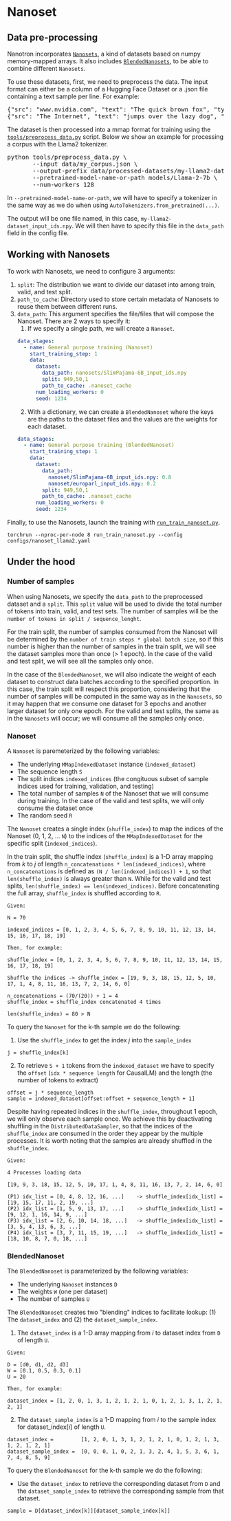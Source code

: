 # Nanoset

## Data pre-processing

Nanotron incorporates [`Nanosets`](../src/nanotron/data/nanoset.py), a kind of datasets based on numpy memory-mapped arrays. It also includes [`BlendedNanosets`](../src/nanotron/data/blended_nanoset.py), to be able to combine different `Nanosets`.


To use these datasets, first, we need to preprocess the data. The input format can either be a column of a Hugging Face Dataset or a .json file containing a text sample per line. For example:

<pre>
{"src": "www.nvidia.com", "text": "The quick brown fox", "type": "Eng", "id": "0", "title": "First Part"}
{"src": "The Internet", "text": "jumps over the lazy dog", "type": "Eng", "id": "42", "title": "Second Part"}
</pre>

The dataset is then processed into a mmap format for training using the [`tools/preprocess_data.py`](../tools/preprocess_data.py) script. Below we show an example for processing a corpus with the Llama2 tokenizer.

<pre>
python tools/preprocess_data.py \
       --input data/my_corpus.json \
       --output-prefix data/processed-datasets/my-llama2-dataset \
       --pretrained-model-name-or-path models/Llama-2-7b \
       --num-workers 128
</pre>

In `--pretrained-model-name-or-path`, we will have to specify a tokenizer in the same way as we do when using `AutoTokenizers.from_pretrained(...)`.

The output will be one file named, in this case, `my-llama2-dataset_input_ids.npy`. We will then have to specify this file in the `data_path` field in the config file.

## Working with Nanosets

To work with Nanosets, we need to configure 3 arguments:
1. `split`: The distribution we want to divide our dataset into among train, valid, and test split.
2. `path_to_cache`: Directory used to store certain metadata of Nanosets to reuse them between different runs.
3. `data_path`: This argument specifies the file/files that will compose the Nanoset. There are 2 ways to specify it:
   1. If we specify a single path, we will create a `Nanoset`.
    ```yaml
    data_stages:
      - name: General purpose training (Nanoset)
        start_training_step: 1
        data:
          dataset:
            data_path: nanosets/SlimPajama-6B_input_ids.npy
            split: 949,50,1
            path_to_cache: .nanoset_cache
          num_loading_workers: 0
          seed: 1234
    ```
   2. With a dictionary, we can create a `BlendedNanoset` where the keys are the paths to the dataset files and the values are the weights for each dataset.
    ```yaml
    data_stages:
      - name: General purpose training (BlendedNanoset)
        start_training_step: 1
        data:
          dataset:
            data_path:
              nanoset/SlimPajama-6B_input_ids.npy: 0.8
              nanoset/europarl_input_ids.npy: 0.2
            split: 949,50,1
            path_to_cache: .nanoset_cache
          num_loading_workers: 0
          seed: 1234
    ```

Finally, to use the Nanosets, launch the training with [`run_train_nanoset.py`](../run_train_nanoset.py).
```shell
torchrun --nproc-per-node 8 run_train_nanoset.py --config configs/nanoset_llama2.yaml
```

## Under the hood
### Number of samples

When using Nanosets, we specify the `data_path` to the preprocessed dataset and a `split`. This `split` value will be used to divide the total number of tokens into train, valid, and test sets. The number of samples will be the `number of tokens in split / sequence_lenght`.

For the train split, the number of samples consumed from the Nanoset will be determined by the `number of train steps * global batch size`, so if this number is higher than the number of samples in the train split, we will see the dataset samples more than once (> 1 epoch). In the case of the valid and test split, we will see all the samples only once.

In the case of the `BlendedNanoset`, we will also indicate the weight of each dataset to construct data batches according to the specified proportion. In this case, the train split will respect this proportion, considering that the number of samples will be computed in the same way as in the `Nanosets`, so it may happen that we consume one dataset for 3 epochs and another larger dataset for only one epoch. For the valid and test splits, the same as in the `Nanosets` will occur; we will consume all the samples only once.

### Nanoset
A `Nanoset` is paremeterized by the following variables:
- The underlying `MMapIndexedDataset` instance (`indexed_dataset`)
- The sequence length `S`
- The split indices `indexed_indices` (the congituous subset of sample indices used for training, validation, and testing)
- The total number of samples `N` of the Nanoset that we will consume during training. In the case of the valid and test splits, we will only consume the dataset once
- The random seed `R`

The `Nanoset` creates a single index (`shuffle_index`) to map the indices of the Nanoset (0, 1, 2, ... `N`) to the indices of the `MMapIndexedDataset` for the specific split (`indexed_indices`).

In the train split, the shuffle index (`shuffle_index`) is a 1-D array mapping from _k_ to _j_ of length `n_concatenations * len(indexed_indices)`, where `n_concatenations` is defined as `(N / len(indexed_indices)) + 1`, so that `len(shuffle_index)` is always greater than `N`. While for the valid and test splits, `len(shuffle_index) == len(indexed_indices)`. Before concatenating the full array, `shuffle_index` is shuffled according to `R`.
```
Given:

N = 70

indexed_indices = [0, 1, 2, 3, 4, 5, 6, 7, 8, 9, 10, 11, 12, 13, 14, 15, 16, 17, 18, 19]

Then, for example:

shuffle_index = [0, 1, 2, 3, 4, 5, 6, 7, 8, 9, 10, 11, 12, 13, 14, 15, 16, 17, 18, 19]

Shuffle the indices -> shuffle_index = [19, 9, 3, 18, 15, 12, 5, 10, 17, 1, 4, 8, 11, 16, 13, 7, 2, 14, 6, 0]

n_concatenations = (70/(20)) + 1 = 4
shuffle_index = shuffle_index concatenated 4 times

len(shuffle_index) = 80 > N
```

To query the `Nanoset` for the k-th sample we do the following:
1. Use the `shuffle_index` to get the index _j_ into the `sample_index`
```
j = shuffle_index[k]
```
2. To retrieve `S + 1` tokens from the `indexed_dataset` we have to specify the `offset` (`idx * sequence length` for CausalLM) and the length (the number of tokens to extract)
```
offset = j * sequence_length
sample = indexed_dataset[offset:offset + sequence_length + 1]
```

Despite having repeated indices in the `shuffle_index`, throughout 1 epoch, we will only observe each sample once. We achieve this by deactivating shuffling in the `DistributedDataSampler`, so that the indices of the `shuffle_index` are consumed in the order they appear by the multiple processes. It is worth noting that the samples are already shuffled in the `shuffle_index`.
```
Given:

4 Processes loading data

[19, 9, 3, 18, 15, 12, 5, 10, 17, 1, 4, 8, 11, 16, 13, 7, 2, 14, 6, 0]

(P1) idx_list = [0, 4, 8, 12, 16, ...]    -> shuffle_index[idx_list] = [19, 15, 17, 11, 2, 19, ...]
(P2) idx_list = [1, 5, 9, 13, 17, ...]    -> shuffle_index[idx_list] = [9, 12, 1, 16, 14, 9, ...]
(P3) idx_list = [2, 6, 10, 14, 18, ...]   -> shuffle_index[idx_list] = [3, 5, 4, 13, 6, 3, ...]
(P4) idx_list = [3, 7, 11, 15, 19, ...]   -> shuffle_index[idx_list] = [18, 10, 8, 7, 0, 18, ...]
```
### BlendedNanoset
The `BlendedNanoset` is parameterized by the following variables:
- The underlying `Nanoset` instances `D`
- The weights `W` (one per dataset)
- The number of samples `U`

The `BlendedNanoset` creates two "blending" indices to facilitate lookup: (1) The `dataset_index` and (2) the `dataset_sample_index`.

1. The `dataset_index` is a 1-D array mapping from _i_ to dataset index from `D` of length `U`.
```
Given:

D = [d0, d1, d2, d3]
W = [0.1, 0.5, 0.3, 0.1]
U = 20

Then, for example:

dataset_index = [1, 2, 0, 1, 3, 1, 2, 1, 2, 1, 0, 1, 2, 1, 3, 1, 2, 1, 2, 1]
```
2. The `dataset_sample_index` is a 1-D mapping from _i_ to the sample index for dataset_index[_i_] of length `U`.
```
dataset_index =         [1, 2, 0, 1, 3, 1, 2, 1, 2, 1, 0, 1, 2, 1, 3, 1, 2, 1, 2, 1]
dataset_sample_index =  [0, 0, 0, 1, 0, 2, 1, 3, 2, 4, 1, 5, 3, 6, 1, 7, 4, 8, 5, 9]
```
To query the `BlendedNanoset` for the k-th sample we do the following:
- Use the `dataset_index` to retrieve the corresponding dataset from `D` and the `dataset_sample_index` to retrieve the corresponding sample from that dataset.
```
sample = D[dataset_index[k]][dataset_sample_index[k]]
```
